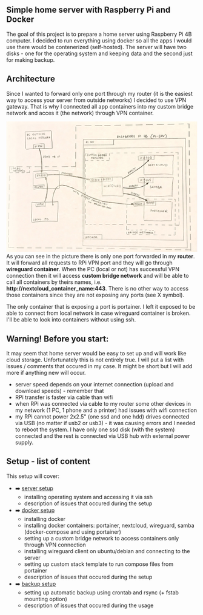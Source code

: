 ## Simple home server with Raspberry Pi and Docker

The goal of this project is to prepare a home server using Raspberry Pi 4B computer. I decided to run everything using docker so all the apps I would use there would be contenerized (self-hosted). The server will have two disks - one for the operating system and keeping data and the second just for making backup. 

## Architecture
Since I wanted to forward only one port through my router (it is the easiest way to access your server from outside networks) I decided to use VPN gateway. That is why I connected all app containers into my custom bridge network and acces it (the network) through VPN container. 

<img src="https://github.com/btk44/raspberrypi-server/blob/main/diagram.png" alt="architecture" width="700"/>
As you can see in the picture there is only one port forwarded in my <b>router</b>. It will forward all requests to RPi VPN port and they will go through <b>wireguard container</b>. When the PC (local or not) has successful VPN connection then it will access <b>custom bridge network</b> and will be able to call all containers by theirs names, i.e. <b>http://nextcloud_container_name:443</b>. There is no other way to access those containers since they are not exposing any ports (see X symbol).

The only container that is exposing a port is portainer. I left it exposed to be able to connect from local network in case wireguard container is broken. I'll be able to look into containers without using ssh.

## Warning! Before you start:
It may seem that home server would be easy to set up and will work like cloud storage. Unfortunately this is not entirely true. I will put a list with issues / comments that occured in my case. It might be short but I will add more if anything new will occur.
* server speed depends on your internet connection (upload and download speeds) - remember that
* RPi transfer is faster via cable than wifi 
* when RPi was connected via cable to my router some other devices in my network (1 PC, 1 phone and a printer) had issues with wifi connection
* my RPi cannot power 2x2.5" (one ssd and one hdd) drives connected via USB (no matter if usb2 or usb3) - it was causing errors and I needed to reboot the system. I have only one ssd disk (with the system) connected and the rest is connected via USB hub with external power supply.

## Setup - list of content

This setup will cover:
* :arrow_right: [server setup](https://github.com/btk44/raspberrypi-server/tree/main/server-setup)
  * installing operating system and accessing it via ssh
  * description of issues that occured during the setup
* :arrow_right: [docker setup](https://github.com/btk44/raspberrypi-server/tree/main/docker-setup)
  * installing docker
  * installing docker containers: portainer, nextcloud, wireguard, samba (docker-compose and using portainer)
  * setting up a custom bridge network to access containers only through VPN connection
  * installing wireguard client on ubuntu/debian and connecting to the server
  * setting up custom stack template to run compose files from portainer
  * description of issues that occured during the setup
* :arrow_right: [backup setup](https://github.com/btk44/raspberrypi-server/tree/main/backup-setup)
  * setting up automatic backup using crontab and rsync (+ fstab mounting option)
  * description of issues that occured during the usage
